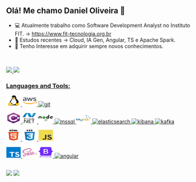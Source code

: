 ## Olá! Me chamo Daniel Oliveira 👋


- 💻 Atualmente trabalho como Software Development Analyst no Instituto FIT. -> https://www.fit-tecnologia.org.br
- 🌱 Estudos recentes -> Cloud, IA Gen, Angular, TS e Apache Spark.
- 🎯 Tenho Interesse em adquirir sempre novos conhecimentos.

<br></br>
<a href="https://github.com/DanielManaus">
  <img height="180em" src="https://github-readme-stats.vercel.app/api/top-langs/?username=DanielManaus&layout=compact&langs_count=7&theme=react"/>
  <img height="180em" src="https://github-readme-stats.vercel.app/api?username=DanielManaus&show_icons=true&theme=react&include_all_commits=true&count_private=true"/>
</div>

<h3 align="left">Languages and Tools:</h3>
<p align="left">
<a href="https://angular.io" target="_blank" rel="noreferrer">
<img src="https://raw.githubusercontent.com/devicons/devicon/master/icons/linux/linux-original.svg" alt="linux" width="40" height="30"/> </a> 
 <a href="https://www.microsoft.com/en-us/sql-server" target="_blank" rel="noreferrer">
<img src="https://raw.githubusercontent.com/devicons/devicon/master/icons/amazonwebservices/amazonwebservices-original-wordmark.svg" alt="aws" width="40" height="30"/> </a> <a href="https://getbootstrap.com" target="_blank" rel="noreferrer">
<img src="https://www.vectorlogo.zone/logos/git-scm/git-scm-icon.svg" alt="git" width="40" height="30"/> </a> <a href="https://www.w3.org/html/" target="_blank" rel="noreferrer">

<img src="https://raw.githubusercontent.com/devicons/devicon/master/icons/csharp/csharp-original.svg" alt="csharp" width="40" height="30"/> </a> <a href="https://www.w3schools.com/css/" target="_blank" rel="noreferrer">
<img src="https://raw.githubusercontent.com/devicons/devicon/master/icons/dot-net/dot-net-original-wordmark.svg" alt="dotnet" width="40" height="30"/> </a> <a href="https://www.elastic.co" target="_blank" rel="noreferrer">
<img src="https://raw.githubusercontent.com/devicons/devicon/master/icons/nodejs/nodejs-original-wordmark.svg" alt="nodejs" width="40" height="30"/> </a> <a href="https://sass-lang.com" target="_blank" rel="noreferrer">
<img src="https://www.svgrepo.com/show/303229/microsoft-sql-server-logo.svg" alt="mssql" width="40" height="30"/> </a> <a href="https://www.mysql.com/" target="_blank" rel="noreferrer">
<img src="https://raw.githubusercontent.com/devicons/devicon/master/icons/mysql/mysql-original-wordmark.svg" alt="mysql" width="40" height="30"/> </a> <a href="https://nodejs.org" target="_blank" rel="noreferrer">
<img src="https://www.vectorlogo.zone/logos/elastic/elastic-icon.svg" alt="elasticsearch" width="40" height="30"/> </a> <a href="https://git-scm.com/" target="_blank" rel="noreferrer">
<img src="https://www.vectorlogo.zone/logos/elasticco_kibana/elasticco_kibana-icon.svg" alt="kibana" width="40" height="30"/> </a> <a href="https://www.linux.org/" target="_blank" rel="noreferrer">
<img src="https://www.vectorlogo.zone/logos/apache_kafka/apache_kafka-icon.svg" alt="kafka" width="40" height="30"/> </a> <a href="https://www.elastic.co/kibana" target="_blank" rel="noreferrer">

<img src="https://raw.githubusercontent.com/devicons/devicon/master/icons/html5/html5-original-wordmark.svg" alt="html5" width="40" height="30"/> </a> <a href="https://developer.mozilla.org/en-US/docs/Web/JavaScript" target="_blank" rel="noreferrer">
<img src="https://raw.githubusercontent.com/devicons/devicon/master/icons/css3/css3-original-wordmark.svg" alt="css3" width="40" height="30"/> </a> <a href="https://dotnet.microsoft.com/" target="_blank" rel="noreferrer">
<img src="https://raw.githubusercontent.com/devicons/devicon/master/icons/javascript/javascript-original.svg" alt="javascript" width="40" height="30"/> </a> <a href="https://kafka.apache.org/" target="_blank" rel="noreferrer"> 

<img src="https://raw.githubusercontent.com/devicons/devicon/master/icons/typescript/typescript-original.svg" alt="typescript" width="40" height="30"/> </a> 
<img src="https://raw.githubusercontent.com/devicons/devicon/master/icons/sass/sass-original.svg" alt="sass" width="40" height="30"/> </a> <a href="https://www.typescriptlang.org/" target="_blank" rel="noreferrer"> 
<img src="https://raw.githubusercontent.com/devicons/devicon/master/icons/bootstrap/bootstrap-plain-wordmark.svg" alt="bootstrap" width="40" height="30"/> </a> <a href="https://www.w3schools.com/cs/" target="_blank" rel="noreferrer"> 
<img src="https://angular.io/assets/images/logos/angular/angular.svg" alt="angular" width="40" height="30"/> </a> <a href="https://aws.amazon.com" target="_blank" rel="noreferrer"> 



##
  
  <div>  
  <a href = "mailto:daniel.suportemanaus@gmail.com"><img src="https://img.shields.io/badge/-Gmail-%23333?style=for-the-badge&logo=gmail&logoColor=white" target="_blank"></a>
  <a href="https://www.linkedin.com/in/daniel-oliveira-manaus/" target="_blank"><img src="https://img.shields.io/badge/-LinkedIn-%230077B5?style=for-the-badge&logo=linkedin&logoColor=white" target="_blank"></a>
    
<img align="right" alt="daniel-pic" height="150"  src="https://media2.giphy.com/media/x36sgBgrSo6saSpaaj/giphy.gif?cid=790b76110ff2468f1883bb4f01c56769d514781b540e31cd&amp;rid=giphy.gif&amp;ct=g" alt="Animated GIF" style="width: 500px; height: 500px; left: 0px; top: 0px; opacity: 0;">
